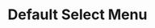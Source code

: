 ---
title: Default Select Menu
category: Application
paid: false
isActive: true
ltr: {"react":{"jsxCss":[{"label":"App.jsx","code":"export default () => {\n    return (\n        <div className=\"select-menu-default\">\n            <svg xmlns=\"http://www.w3.org/2000/svg\" viewBox=\"0 0 20 20\" fill=\"currentColor\">\n                <path fillRule=\"evenodd\" d=\"M5.293 7.293a1 1 0 011.414 0L10 10.586l3.293-3.293a1 1 0 111.414 1.414l-4 4a1 1 0 01-1.414 0l-4-4a1 1 0 010-1.414z\" clipRule=\"evenodd\" />\n            </svg>\n            <select className=\"select-menu\">\n                <option>Project manager</option>\n                <option>Software engineer</option>\n                <option>IT manager</option>\n                <option>UI / UX designer</option>\n            </select>\n        </div>\n    )\n}"},{"code":".select-menu-default {\n  position: relative;\n  max-width: 20rem;\n  margin: 3rem auto 0px auto;\n}\n.select-menu-default svg {\n  position: absolute;\n  top: 0px;\n  bottom: 0px;\n  right: 0.625rem;\n  width: 1.5rem;\n  height: 1.5rem;\n  margin-top: auto;\n  margin-bottom: auto;\n  color: #9ca3af;\n}\n.select-menu-default .select-menu {\n  -webkit-appearance: none;\n  -moz-appearance: none;\n  appearance: none;\n  width: 100%;\n  padding: 0.625rem;\n  color: #6b7280;\n  background-color: #FFF;\n  border: solid 1px #e5e7eb;\n  border-radius: 0.375rem;\n  box-shadow: 0 1px 2px 0 #0000000d;\n  outline: none;\n}\n.select-menu-default .select-menu:focus {\n  border-color: #4f46e5;\n}","label":"style.css"}],"jsxTail":[{"label":"App.jsx","code":"export default () => {\n    return (\n        <div className=\"relative max-w-xs mx-auto mt-12\">\n            <svg xmlns=\"http://www.w3.org/2000/svg\" className=\"absolute top-0 bottom-0 w-6 h-6 my-auto text-gray-400 right-2.5\" viewBox=\"0 0 20 20\" fill=\"currentColor\">\n                <path fillRule=\"evenodd\" d=\"M5.293 7.293a1 1 0 011.414 0L10 10.586l3.293-3.293a1 1 0 111.414 1.414l-4 4a1 1 0 01-1.414 0l-4-4a1 1 0 010-1.414z\" clipRule=\"evenodd\" />\n            </svg>\n            <select className=\"w-full p-2.5 text-gray-500 bg-white border rounded-md shadow-sm outline-none appearance-none focus:border-indigo-600\">\n                <option>Project manager</option>\n                <option>Software engineer</option>\n                <option>IT manager</option>\n                <option>UI / UX designer</option>\n            </select>\n        </div>\n    )\n}"}]},"preview":"function App() {\n  return /*#__PURE__*/React.createElement(\"div\", {\n    className: \"relative max-w-xs mx-auto mt-12\"\n  }, /*#__PURE__*/React.createElement(\"svg\", {\n    xmlns: \"http://www.w3.org/2000/svg\",\n    className: \"absolute top-0 bottom-0 w-6 h-6 my-auto text-gray-400 right-2.5\",\n    viewBox: \"0 0 20 20\",\n    fill: \"currentColor\"\n  }, /*#__PURE__*/React.createElement(\"path\", {\n    fillRule: \"evenodd\",\n    d: \"M5.293 7.293a1 1 0 011.414 0L10 10.586l3.293-3.293a1 1 0 111.414 1.414l-4 4a1 1 0 01-1.414 0l-4-4a1 1 0 010-1.414z\",\n    clipRule: \"evenodd\"\n  })), /*#__PURE__*/React.createElement(\"select\", {\n    className: \"w-full p-2.5 text-gray-500 bg-white border rounded-md shadow-sm outline-none appearance-none focus:border-indigo-600\"\n  }, /*#__PURE__*/React.createElement(\"option\", null, \"Project manager\"), /*#__PURE__*/React.createElement(\"option\", null, \"Software engineer\"), /*#__PURE__*/React.createElement(\"option\", null, \"IT manager\"), /*#__PURE__*/React.createElement(\"option\", null, \"UI / UX designer\")));\n}","vue":{"vueCss":[{"code":"<template>\n  <div class=\"select-menu-default\">\n    <svg xmlns=\"http://www.w3.org/2000/svg\" viewBox=\"0 0 20 20\" fill=\"currentColor\">\n      <path fillRule=\"evenodd\"\n        d=\"M5.293 7.293a1 1 0 011.414 0L10 10.586l3.293-3.293a1 1 0 111.414 1.414l-4 4a1 1 0 01-1.414 0l-4-4a1 1 0 010-1.414z\"\n        clipRule=\"evenodd\" />\n    </svg>\n    <select class=\"select-menu\">\n      <option>Project manager</option>\n      <option>Software engineer</option>\n      <option>IT manager</option>\n      <option>UI / UX designer</option>\n    </select>\n  </div>\n</template>\n","label":"App.vue"},{"code":".select-menu-default {\n  position: relative;\n  max-width: 20rem;\n  margin: 3rem auto 0px auto;\n}\n\n.select-menu-default svg {\n  position: absolute;\n  top: 0px;\n  bottom: 0px;\n  right: 0.625rem;\n  width: 1.5rem;\n  height: 1.5rem;\n  margin-top: auto;\n  margin-bottom: auto;\n  color: #9ca3af;\n}\n\n.select-menu-default .select-menu {\n  -webkit-appearance: none;\n  -moz-appearance: none;\n  appearance: none;\n  width: 100%;\n  padding: 0.625rem;\n  color: #6b7280;\n  background-color: #FFF;\n  border: solid 1px #e5e7eb;\n  border-radius: 0.375rem;\n  box-shadow: 0 1px 2px 0 #0000000d;\n  outline: none;\n}\n\n.select-menu-default .select-menu:focus {\n  border-color: #4f46e5;\n}","label":"style.css"}],"vueTail":[{"label":"App.vue","code":"<template>\n  <div class=\"relative max-w-xs mx-auto mt-12\">\n    <svg xmlns=\"http://www.w3.org/2000/svg\" class=\"absolute top-0 bottom-0 w-6 h-6 my-auto text-gray-400 right-2.5\"\n      viewBox=\"0 0 20 20\" fill=\"currentColor\">\n      <path fillRule=\"evenodd\"\n        d=\"M5.293 7.293a1 1 0 011.414 0L10 10.586l3.293-3.293a1 1 0 111.414 1.414l-4 4a1 1 0 01-1.414 0l-4-4a1 1 0 010-1.414z\"\n        clipRule=\"evenodd\" />\n    </svg>\n    <select\n      class=\"w-full p-2.5 text-gray-500 bg-white border rounded-md shadow-sm outline-none appearance-none focus:border-indigo-600\">\n      <option>Project manager</option>\n      <option>Software engineer</option>\n      <option>IT manager</option>\n      <option>UI / UX designer</option>\n    </select>\n  </div>\n</template>"}]}}
rtl: {"preview":"function App() {\n  return /*#__PURE__*/React.createElement(\"div\", {\n    className: \"relative max-w-xs mx-auto mt-12\"\n  }, /*#__PURE__*/React.createElement(\"svg\", {\n    xmlns: \"http://www.w3.org/2000/svg\",\n    className: \"absolute top-0 bottom-0 w-6 h-6 my-auto text-gray-400 left-2.5\",\n    viewBox: \"0 0 20 20\",\n    fill: \"currentColor\"\n  }, /*#__PURE__*/React.createElement(\"path\", {\n    fillRule: \"evenodd\",\n    d: \"M5.293 7.293a1 1 0 011.414 0L10 10.586l3.293-3.293a1 1 0 111.414 1.414l-4 4a1 1 0 01-1.414 0l-4-4a1 1 0 010-1.414z\",\n    clipRule: \"evenodd\"\n  })), /*#__PURE__*/React.createElement(\"select\", {\n    className: \"w-full p-2.5 text-gray-500 bg-white border rounded-md shadow-sm outline-none appearance-none focus:border-indigo-600\"\n  }, /*#__PURE__*/React.createElement(\"option\", null, \"\\u0645\\u062F\\u064A\\u0631 \\u0627\\u0644\\u0645\\u0634\\u0631\\u0648\\u0639\"), /*#__PURE__*/React.createElement(\"option\", null, \"\\u0645\\u0647\\u0646\\u062F\\u0633 \\u0628\\u0631\\u0645\\u062C\\u064A\\u0627\\u062A\"), /*#__PURE__*/React.createElement(\"option\", null, \"\\u0645\\u062F\\u064A\\u0631 \\u062A\\u0643\\u0646\\u0648\\u0644\\u0648\\u062C\\u064A\\u0627 \\u0627\\u0644\\u0645\\u0639\\u0644\\u0648\\u0645\\u0627\\u062A\"), /*#__PURE__*/React.createElement(\"option\", null, \"\\u0645\\u0635\\u0645\\u0645 UI / UX\")));\n}","react":{"jsxCss":[{"label":"App.jsx","code":"export default () => {\n    return (\n        <div className=\"select-menu-default\">\n            <svg xmlns=\"http://www.w3.org/2000/svg\" viewBox=\"0 0 20 20\" fill=\"currentColor\">\n                <path fillRule=\"evenodd\" d=\"M5.293 7.293a1 1 0 011.414 0L10 10.586l3.293-3.293a1 1 0 111.414 1.414l-4 4a1 1 0 01-1.414 0l-4-4a1 1 0 010-1.414z\" clipRule=\"evenodd\" />\n            </svg>\n            <select className=\"select-menu\">\n                <option>مدير المشروع</option>\n                <option>مهندس برمجيات</option>\n                <option>مدير تكنولوجيا المعلومات</option>\n                <option>مصمم UI / UX</option>\n            </select>\n        </div>\n    )\n}"},{"label":"style.css","code":".select-menu-default {\n  position: relative;\n  max-width: 20rem;\n  margin: 3rem auto 0px auto;\n}\n.select-menu-default svg {\n  position: absolute;\n  top: 0px;\n  bottom: 0px;\n  left: 0.625rem;\n  width: 1.5rem;\n  height: 1.5rem;\n  margin-top: auto;\n  margin-bottom: auto;\n  color: #9ca3af;\n}\n.select-menu-default .select-menu {\n  -webkit-appearance: none;\n  -moz-appearance: none;\n  appearance: none;\n  width: 100%;\n  padding: 0.625rem;\n  color: #6b7280;\n  background-color: #FFF;\n  border: solid 1px #e5e7eb;\n  border-radius: 0.375rem;\n  box-shadow: 0 1px 2px 0 #0000000d;\n  outline: none;\n}\n.select-menu-default .select-menu:focus {\n  border-color: #4f46e5;\n}"}],"jsxTail":[{"code":"export default () => {\n    return (\n        <div className=\"relative max-w-xs mx-auto mt-12\">\n            <svg xmlns=\"http://www.w3.org/2000/svg\" className=\"absolute top-0 bottom-0 w-6 h-6 my-auto text-gray-400 left-2.5\" viewBox=\"0 0 20 20\" fill=\"currentColor\">\n                <path fillRule=\"evenodd\" d=\"M5.293 7.293a1 1 0 011.414 0L10 10.586l3.293-3.293a1 1 0 111.414 1.414l-4 4a1 1 0 01-1.414 0l-4-4a1 1 0 010-1.414z\" clipRule=\"evenodd\" />\n            </svg>\n            <select className=\"w-full p-2.5 text-gray-500 bg-white border rounded-md shadow-sm outline-none appearance-none focus:border-indigo-600\">\n                <option>مدير المشروع</option>\n                <option>مهندس برمجيات</option>\n                <option>مدير تكنولوجيا المعلومات</option>\n                <option>مصمم UI / UX</option>\n            </select>\n        </div>\n    )\n}","label":"App.jsx"}]},"vue":{"vueCss":[],"vueTail":[]}}
slug: /select-menus
id: ae1b23fc-05d6-4065-ad06-6346a9db37da
created_at: 1
---